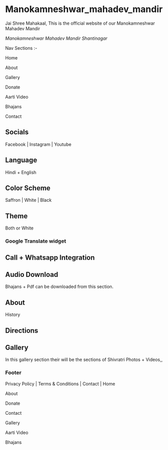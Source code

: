 # Manokamneshwar_mahadev_mandir
 Jai Shree Mahakaal, This is the official website of our Manokamneshwar Mahadev  Mandir

_Manokamneshwar Mahadev  Mandir Shantinagar_


Nav Sections :-

Home

About

Gallery

Donate 

Aarti Video

Bhajans

Contact




## Socials 
Facebook | Instagram | Youtube

## Language 

Hindi + English

## Color Scheme

Saffron | White | Black

## Theme 

Both or White

### Google Translate widget

## Call + Whatsapp Integration

## Audio Download 

Bhajans + Pdf can be downloaded from this section.

## About 

History

## Directions

## Gallery 

In this gallery section their will be the sections of Shivratri Photos + Videos,,

### Footer 
Privacy Policy | Terms & Conditions | Contact | Home

About

Donate 

Contact

Gallery

Aarti Video

Bhajans
























